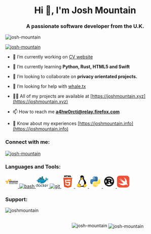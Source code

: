 <h1 align="center">Hi 👋, I'm Josh Mountain</h1>
<h3 align="center">A passionate software developer from the U.K.</h3>

<p align="left"> <img src="https://komarev.com/ghpvc/?username=josh-mountain&label=Profile%20views&color=0e75b6&style=flat" alt="josh-mountain" /> </p>

<p align="left"> <a href="https://github.com/ryo-ma/github-profile-trophy"><img src="https://github-profile-trophy.vercel.app/?username=josh-mountain" alt="josh-mountain" /></a> </p>

- 🔭 I’m currently working on [CV website](https://joshmountain.net)

- 🌱 I’m currently learning **Python, Rust, HTML5 and Swift**

- 👯 I’m looking to collaborate on **privacy orientated projects.**

- 🤝 I’m looking for help with [whale.tx](https://github.com/josh-mountain/whale.tx)

- 👨‍💻 All of my projects are available at [https://joshmountain.xyz](https://joshmountain.xyz)

- 📫 How to reach me **a4hw0rcti@relay.firefox.com**

- 📄 Know about my experiences [https://joshmountain.info](https://joshmountain.info)

<h3 align="left">Connect with me:</h3>
<p align="left">
<a href="https://linkedin.com/in/josh-mountain" target="blank"><img align="center" src="https://raw.githubusercontent.com/rahuldkjain/github-profile-readme-generator/master/src/images/icons/Social/linked-in-alt.svg" alt="josh-mountain" height="30" width="40" /></a>
</p>

<h3 align="left">Languages and Tools:</h3>
<p align="left"> <a href="https://aws.amazon.com" target="_blank" rel="noreferrer"> <img src="https://raw.githubusercontent.com/devicons/devicon/master/icons/amazonwebservices/amazonwebservices-original-wordmark.svg" alt="aws" width="40" height="40"/> </a> <a href="https://www.gnu.org/software/bash/" target="_blank" rel="noreferrer"> <img src="https://www.vectorlogo.zone/logos/gnu_bash/gnu_bash-icon.svg" alt="bash" width="40" height="40"/> </a> <a href="https://www.docker.com/" target="_blank" rel="noreferrer"> <img src="https://raw.githubusercontent.com/devicons/devicon/master/icons/docker/docker-original-wordmark.svg" alt="docker" width="40" height="40"/> </a> <a href="https://git-scm.com/" target="_blank" rel="noreferrer"> <img src="https://www.vectorlogo.zone/logos/git-scm/git-scm-icon.svg" alt="git" width="40" height="40"/> </a> <a href="https://www.w3.org/html/" target="_blank" rel="noreferrer"> <img src="https://raw.githubusercontent.com/devicons/devicon/master/icons/html5/html5-original-wordmark.svg" alt="html5" width="40" height="40"/> </a> <a href="https://www.linux.org/" target="_blank" rel="noreferrer"> <img src="https://raw.githubusercontent.com/devicons/devicon/master/icons/linux/linux-original.svg" alt="linux" width="40" height="40"/> </a> <a href="https://www.python.org" target="_blank" rel="noreferrer"> <img src="https://raw.githubusercontent.com/devicons/devicon/master/icons/python/python-original.svg" alt="python" width="40" height="40"/> </a> <a href="https://www.rust-lang.org" target="_blank" rel="noreferrer"> <img src="https://raw.githubusercontent.com/devicons/devicon/master/icons/rust/rust-plain.svg" alt="rust" width="40" height="40"/> </a> <a href="https://developer.apple.com/swift/" target="_blank" rel="noreferrer"> <img src="https://raw.githubusercontent.com/devicons/devicon/master/icons/swift/swift-original.svg" alt="swift" width="40" height="40"/> </a> </p>

<h3 align="left">Support:</h3>
<p><a href="https://www.buymeacoffee.com/joshmountain"> <img align="left" src="https://cdn.buymeacoffee.com/buttons/v2/default-yellow.png" height="50" width="210" alt="joshmountain" /></a></p><br><br>

<p><img align="left" src="https://github-readme-stats.vercel.app/api/top-langs?username=josh-mountain&show_icons=true&locale=en&layout=compact" alt="josh-mountain" /></p>

<p>&nbsp;<img align="center" src="https://github-readme-stats.vercel.app/api?username=josh-mountain&show_icons=true&locale=en" alt="josh-mountain" /></p>
